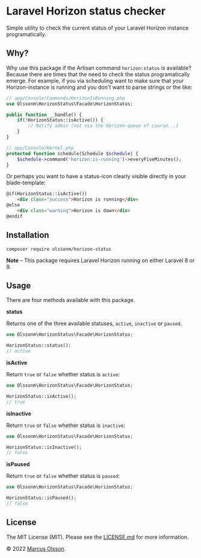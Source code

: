 # Laravel Horizon status checker

Simple utility to check the current status of your Laravel Horizon instance programatically. 

## Why?

Why use this package if the Artisan command `horizon:status` is available? Because there are times that the need to check the status programatically emerge. For example, if you via scheduling want to make sure that your Horizon-instance is running and you don't want to parse strings or the like:

``` php
// app/Console/Commands/HorizonIsRunning.php
use Olssonm\HorizonStatus\Facade\HorizonStatus;

public function __handle() {
    if(!HorizonStatus::isActive()) {
        // Notify admin (not via the Horizon-queue of course...)
    }
}

// app/Console/Kernel.php
protected function schedule(Schedule $schedule) {
    $schedule->command('horizon:is-running')->everyFiveMinutes();
}
```

Or perhaps you want to have a status-icon clearly visible directly in your blade-template:

``` html
@if(HorizonStatus::isActive())
    <div class="success">Horizon is running</div>
@else
    <div class="warning">Horizon is down</div>
@endif
```

## Installation

```
composer require olssonm/horizon-status
```

**Note** – This package requires Laravel Horizon running on either Laravel 8 or 9.

## Usage

There are four methods available with this package.

**status**

Returns one of the three available statuses, `active`, `inactive` or `paused`.

``` php
use Olssonm\HorizonStatus\Facade\HorizonStatus;

HorizonStatus::status();
// active
```

**isActive**

Return `true` or `false` whether status is `active`:

``` php
use Olssonm\HorizonStatus\Facade\HorizonStatus;

HorizonStatus::isActive();
// true
```

**isInactive**

Return `true` or `false` whether status is `inactive`:

``` php
use Olssonm\HorizonStatus\Facade\HorizonStatus;

HorizonStatus::isInactive();
// false
```

**isPaused**

Return `true` or `false` whether status is `paused`:

``` php
use Olssonm\HorizonStatus\Facade\HorizonStatus;

HorizonStatus::isPaused();
// false
```

## License

The MIT License (MIT). Please see the [LICENSE.md](LICENSE.md) for more information.

© 2022 [Marcus Olsson](https://marcusolsson.me).
